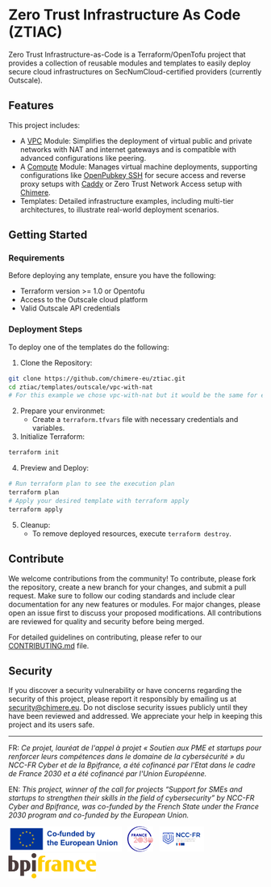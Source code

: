 # Zero Trust Infrastructure As Code (ZTIAC)

Zero Trust Infrastructure-as-Code is a Terraform/OpenTofu project that provides a collection of reusable modules and templates to easily deploy secure cloud infrastructures on SecNumCloud-certified providers (currently Outscale).

## Features

This project includes:

- A [VPC](./modules/outscale/vpc/README.md) Module: Simplifies the deployment of virtual public and private networks with NAT and internet gateways and is compatible with advanced configurations like peering.
- A [Compute](./modules/outscale/compute/README.md) Module: Manages virtual machine deployments, supporting configurations like [OpenPubkey SSH](https://github.com/openpubkey/opkssh) for secure access and reverse proxy setups with [Caddy](https://caddyserver.com) or Zero Trust Network Access setup with [Chimere](https://chimere.eu).
- Templates: Detailed infrastructure examples, including multi-tier architectures, to illustrate real-world deployment scenarios.

## Getting Started
### Requirements
Before deploying any template, ensure you have the following:

- Terraform version >= 1.0 or Opentofu
- Access to the Outscale cloud platform
- Valid Outscale API credentials

### Deployment Steps

To deploy one of the templates do the following:

1. Clone the Repository:
```bash
git clone https://github.com/chimere-eu/ztiac.git
cd ztiac/templates/outscale/vpc-with-nat
# For this example we chose vpc-with-nat but it would be the same for every other template
```
2.  Prepare your environmet:
      - Create a `terraform.tfvars` file with necessary credentials and variables.
3. Initialize Terraform:
```bash
terraform init
```
4. Preview and Deploy:
```bash
# Run terraform plan to see the execution plan
terraform plan
# Apply your desired template with terraform apply
terraform apply
```
5. Cleanup:
     -  To remove deployed resources, execute `terraform destroy`.

## Contribute
We welcome contributions from the community! To contribute, please fork the repository, create a new branch for your changes, and submit a pull request. Make sure to follow our coding standards and include clear documentation for any new features or modules. For major changes, please open an issue first to discuss your proposed modifications. All contributions are reviewed for quality and security before being merged.

For detailed guidelines on contributing, please refer to our [CONTRIBUTING.md](CONTRIBUTING.md) file.


## Security
If you discover a security vulnerability or have concerns regarding the security of this project, please report it responsibly by emailing us at [security@chimere.eu](mailto:security@chimere.eu). Do not disclose security issues publicly until they have been reviewed and addressed. We appreciate your help in keeping this project and its users safe.

___

FR: _Ce projet, lauréat de l'appel à projet « Soutien aux PME et startups pour renforcer leurs compétences dans le domaine de la cybersécurité » du NCC-FR Cyber et de la Bpifrance, a été cofinancé par l'Etat dans le cadre de France 2030 et a été cofinancé par l'Union Européenne._

EN: _This project, winner of the call for projects “Support for SMEs and startups to strengthen their skills in the field of cybersecurity” by NCC-FR Cyber and Bpifrance, was co-funded by the French State under the France 2030 program and co-funded by the European Union._

<p float="left">
<picture>
  <source media="(prefers-color-scheme: dark)" srcset="docs/images/EN_Co-fundedbytheEU_RGB_NEG.png">
  <source media="(prefers-color-scheme: light)" srcset="docs/images/EN_Co-fundedbytheEU_RGB_POS.png">
  <img height="50" alt="Co-funded by the European Union" src="docs/images/EN_Co-fundedbytheEU_RGB_POS.png">
</picture>
&nbsp;
<picture>
  <source media="(prefers-color-scheme: dark)" srcset="docs/images/Logotype-blanc.png">
  <source media="(prefers-color-scheme: light)" srcset="docs/images/Logotype-rouge-bleu.png">
  <img height="50" alt="Co-funded by the European Union" src="docs/images/Logotype-rouge-bleu.png">
</picture>
&nbsp;
<picture>
  <source media="(prefers-color-scheme: dark)" srcset="docs/images/NCC-FR_logo_2-2.PNG">
  <source media="(prefers-color-scheme: light)" srcset="docs/images/NCC-FR_logo_2-2.PNG">
  <img height="50" alt="NCC-FR" src="docs/images/NCC-FR_logo_2-2.PNG">
</picture>
&nbsp;
<picture>
  <source media="(prefers-color-scheme: dark)" srcset="docs/images/Logo_Bpifrance.svg">
  <source media="(prefers-color-scheme: light)" srcset="docs/images/Logo_Bpifrance.svg">
  <img height="50" alt="Bpifrance" src="docs/images/Logo_Bpifrance.svg">
</picture>
</p>
